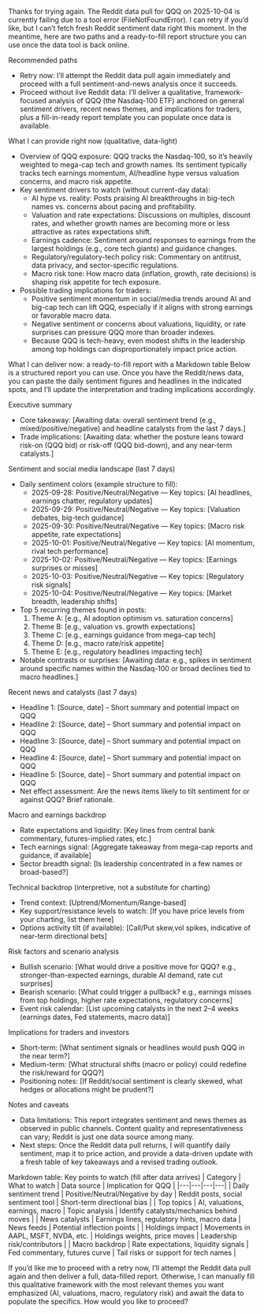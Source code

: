 Thanks for trying again. The Reddit data pull for QQQ on 2025-10-04 is currently failing due to a tool error (FileNotFoundError). I can retry if you’d like, but I can’t fetch fresh Reddit sentiment data right this moment. In the meantime, here are two paths and a ready-to-fill report structure you can use once the data tool is back online.

Recommended paths
- Retry now: I’ll attempt the Reddit data pull again immediately and proceed with a full sentiment-and-news analysis once it succeeds.
- Proceed without live Reddit data: I’ll deliver a qualitative, framework-focused analysis of QQQ (the Nasdaq-100 ETF) anchored on general sentiment drivers, recent news themes, and implications for traders, plus a fill-in-ready report template you can populate once data is available.

What I can provide right now (qualitative, data-light)
- Overview of QQQ exposure: QQQ tracks the Nasdaq-100, so it’s heavily weighted to mega-cap tech and growth names. Its sentiment typically tracks tech earnings momentum, AI/headline hype versus valuation concerns, and macro risk appetite.
- Key sentiment drivers to watch (without current-day data):
  - AI hype vs. reality: Posts praising AI breakthroughs in big-tech names vs. concerns about pacing and profitability.
  - Valuation and rate expectations: Discussions on multiples, discount rates, and whether growth names are becoming more or less attractive as rates expectations shift.
  - Earnings cadence: Sentiment around responses to earnings from the largest holdings (e.g., core tech giants) and guidance changes.
  - Regulatory/regulatory-tech policy risk: Commentary on antitrust, data privacy, and sector-specific regulations.
  - Macro risk tone: How macro data (inflation, growth, rate decisions) is shaping risk appetite for tech exposure.
- Possible trading implications for traders:
  - Positive sentiment momentum in social/media trends around AI and big-cap tech can lift QQQ, especially if it aligns with strong earnings or favorable macro data.
  - Negative sentiment or concerns about valuations, liquidity, or rate surprises can pressure QQQ more than broader indexes.
  - Because QQQ is tech-heavy, even modest shifts in the leadership among top holdings can disproportionately impact price action.

What I can deliver now: a ready-to-fill report with a Markdown table
Below is a structured report you can use. Once you have the Reddit/news data, you can paste the daily sentiment figures and headlines in the indicated spots, and I’ll update the interpretation and trading implications accordingly.

Executive summary
- Core takeaway: [Awaiting data: overall sentiment trend (e.g., mixed/positive/negative) and headline catalysts from the last 7 days.]
- Trade implications: [Awaiting data: whether the posture leans toward risk-on (QQQ bid) or risk-off (QQQ bid-down), and any near-term catalysts.]

Sentiment and social media landscape (last 7 days)
- Daily sentiment colors (example structure to fill):
  - 2025-09-28: Positive/Neutral/Negative — Key topics: [AI headlines, earnings chatter, regulatory updates]
  - 2025-09-29: Positive/Neutral/Negative — Key topics: [Valuation debates, big-tech guidance]
  - 2025-09-30: Positive/Neutral/Negative — Key topics: [Macro risk appetite, rate expectations]
  - 2025-10-01: Positive/Neutral/Negative — Key topics: [AI momentum, rival tech performance]
  - 2025-10-02: Positive/Neutral/Negative — Key topics: [Earnings surprises or misses]
  - 2025-10-03: Positive/Neutral/Negative — Key topics: [Regulatory risk signals]
  - 2025-10-04: Positive/Neutral/Negative — Key topics: [Market breadth, leadership shifts]
- Top 5 recurring themes found in posts:
  1. Theme A: [e.g., AI adoption optimism vs. saturation concerns]
  2. Theme B: [e.g., valuation vs. growth expectations]
  3. Theme C: [e.g., earnings guidance from mega-cap tech]
  4. Theme D: [e.g., macro rate/risk appetite]
  5. Theme E: [e.g., regulatory headlines impacting tech]
- Notable contrasts or surprises: [Awaiting data: e.g., spikes in sentiment around specific names within the Nasdaq-100 or broad declines tied to macro headlines.]

Recent news and catalysts (last 7 days)
- Headline 1: [Source, date] – Short summary and potential impact on QQQ
- Headline 2: [Source, date] – Short summary and potential impact on QQQ
- Headline 3: [Source, date] – Short summary and potential impact on QQQ
- Headline 4: [Source, date] – Short summary and potential impact on QQQ
- Headline 5: [Source, date] – Short summary and potential impact on QQQ
- Net effect assessment: Are the news items likely to tilt sentiment for or against QQQ? Brief rationale.

Macro and earnings backdrop
- Rate expectations and liquidity: [Key lines from central bank commentary, futures-implied rates, etc.]
- Tech earnings signal: [Aggregate takeaway from mega-cap reports and guidance, if available]
- Sector breadth signal: [Is leadership concentrated in a few names or broad-based?]

Technical backdrop (interpretive, not a substitute for charting)
- Trend context: [Uptrend/Momentum/Range-based]
- Key support/resistance levels to watch: [If you have price levels from your charting, list them here]
- Options activity tilt (if available): [Call/Put skew,vol spikes, indicative of near-term directional bets]

Risk factors and scenario analysis
- Bullish scenario: [What would drive a positive move for QQQ? e.g., stronger-than-expected earnings, durable AI demand, rate cut surprises]
- Bearish scenario: [What could trigger a pullback? e.g., earnings misses from top holdings, higher rate expectations, regulatory concerns]
- Event risk calendar: [List upcoming catalysts in the next 2–4 weeks (earnings dates, Fed statements, macro data)]

Implications for traders and investors
- Short-term: [What sentiment signals or headlines would push QQQ in the near term?]
- Medium-term: [What structural shifts (macro or policy) could redefine the risk/reward for QQQ?]
- Positioning notes: [If Reddit/social sentiment is clearly skewed, what hedges or allocations might be prudent?]

Notes and caveats
- Data limitations: This report integrates sentiment and news themes as observed in public channels. Content quality and representativeness can vary; Reddit is just one data source among many.
- Next steps: Once the Reddit data pull returns, I will quantify daily sentiment, map it to price action, and provide a data-driven update with a fresh table of key takeaways and a revised trading outlook.

Markdown table: Key points to watch (fill after data arrives)
| Category | What to watch | Data source | Implication for QQQ |
|---|---|---|---|
| Daily sentiment trend | Positive/Neutral/Negative by day | Reddit posts, social sentiment tool | Short-term directional bias |
| Top topics | AI, valuations, earnings, macro | Topic analysis | Identify catalysts/mechanics behind moves |
| News catalysts | Earnings lines, regulatory hints, macro data | News feeds | Potential inflection points |
| Holdings impact | Movements in AAPL, MSFT, NVDA, etc. | Holdings weights, price moves | Leadership risk/contributors |
| Macro backdrop | Rate expectations, liquidity signals | Fed commentary, futures curve | Tail risks or support for tech names |

If you’d like me to proceed with a retry now, I’ll attempt the Reddit data pull again and then deliver a full, data-filled report. Otherwise, I can manually fill this qualitative framework with the most relevant themes you want emphasized (AI, valuations, macro, regulatory risk) and await the data to populate the specifics. How would you like to proceed?